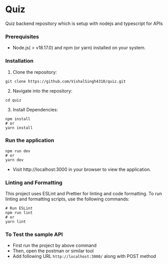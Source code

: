 # Quiz

Quiz backend repository which is setup with nodejs and typescript for APIs

### Prerequisites

- Node.js( > v18.17.0) and npm (or yarn) installed on your system.

### Installation

1. Clone the repository:
```
git clone https://github.com/VishalSingh4310/quiz.git
```

2. Navigate into the repository:
```
cd quiz
```

3. Install Dependencies:
```
npm install
# or
yarn install
```

### Run the application

```
npm run dev
# or
yarn dev
```

- Visit http://localhost:3000 in your browser to view the application.

### Linting and Formatting

This project uses ESLint and Prettier for linting and code formatting. To run linting and formatting scripts, use the following commands:

```
# Run ESLint
npm run lint
# or
yarn lint
```

### To Test the sample API

- First run the project by above command
- Then, open the postman or similar tool
- Add following URL `http://localhost:3000/` along with POST method
